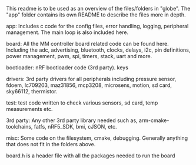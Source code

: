 This readme is to be used as an overview of the files/folders in "globe". The "app" folder contains its own README to describe the files more in depth.

app:
Includes c code for the config files, error handling, logging, peripheral management. The main loop is also included here.

board:
All the MM controller board related code can be found here. Including the adc, advertising, bluetooth, clocks, delays, i2c, pin definitions, power management, pwm, spi, timers, stack, uart and more.

bootloader:
nRF bootloader code (3rd party).
keys

drivers:
3rd party drivers for all peripherals including pressure sensor, fdoem, lc709203, maz31856, mcp3208, microsens, motion, sd card, sky66112, thermistor.

test: 
test code written to check various sensors, sd card, temp measurements etc.

3rd party:
Any other 3rd party library needed such as, arm-cmake-toolchains, fatfs, nRF5_SDK, bmi, cJSON, etc.

misc: 
Some code on the filesystem, cmake, debugging. Generally anything that does not fit in the folders above.

board.h is a header file with all the packages needed to run the board